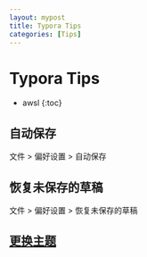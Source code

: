 ```yaml
---
layout: mypost
title: Typora Tips
categories: [Tips]
---
```

# Typora Tips

* awsl
{:toc}

## 自动保存
文件 > 偏好设置 > 自动保存

## 恢复未保存的草稿
文件 > 偏好设置 > 恢复未保存的草稿

## [更换主题](https://www.cnblogs.com/superdrew/p/12821051.html)